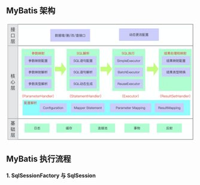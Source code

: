 MyBatis 架构
-------------------------
![架构图](https://github.com/codeApeHe/mybatis/blob/master/image/架构.png)

MyBatis 执行流程
-----------------------------
#### 1. SqlSessionFactory 与 SqlSession

